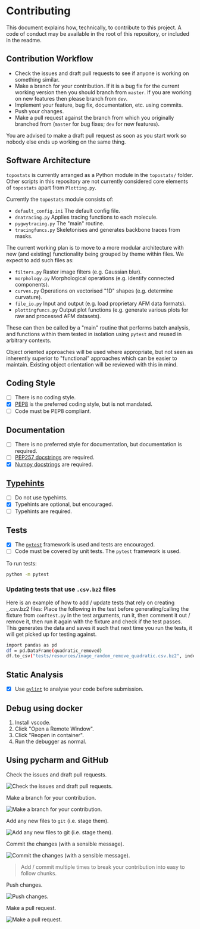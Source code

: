 # Contributing

This document explains how, technically, to contribute to this project. A code of conduct may be available in the root
of this repository, or included in the readme.

## Contribution Workflow

- Check the issues and draft pull requests to see if anyone is working on something similar.
- Make a branch for your contribution. If it is a bug fix for the current working version then you should branch from
  `master`. If you are working on new features then please branch from `dev`.
- Implement your feature, bug fix, documentation, etc. using commits.
- Push your changes.
- Make a pull request against the branch from which you originally branched from (`master` for bug fixes; `dev` for new features).

You are advised to make a draft pull request as soon as you start work so nobody else ends up working on the same thing.

## Software Architecture

`topostats` is currently arranged as a Python module in the `topostats/` folder. Other scripts in this repository are
not currently considered core elements of `topostats` apart from `Plotting.py`.

Currently the `topostats` module consists of:

- `default_config.ini` The default config file.
- `dnatracing.py` Applies tracing functions to each molecule.
- `pygwytracing.py` The "main" routine.
- `tracingfuncs.py` Skeletonises and generates backbone traces from masks.

The current working plan is to move to a more modular architecture with new (and existing) functionality being grouped
by theme within files. We expect to add such files as:

- `filters.py` Raster image filters (e.g. Gaussian blur).
- `morphology.py` Morphological operations (e.g. identify connected components).
- `curves.py` Operations on vectorised "1D" shapes (e.g. determine curvature).
- `file_io.py` Input and output (e.g. load proprietary AFM data formats).
- `plottingfuncs.py` Output plot functions (e.g. generate various plots for raw and processed AFM datasets).

These can then be called by a "main" routine that performs batch analysis, and functions within them tested in isolation
using `pytest` and reused in arbitrary contexts.

Object oriented approaches will be used where appropriate, but not seen as inherently superior to "functional"
approaches which can be easier to maintain. Existing object orientation will be reviewed with this in mind.

## Coding Style

- [ ] There is no coding style.
- [x] [PEP8](https://www.python.org/dev/peps/pep-0008/) is the preferred coding style, but is not mandated.
- [ ] Code must be PEP8 compliant.

## Documentation

- [ ] There is no preferred style for documentation, but documentation is required.
- [ ] [PEP257 docstrings](https://www.python.org/dev/peps/pep-0257/) are required.
- [x] [Numpy docstrings](https://numpydoc.readthedocs.io/en/latest/format.html) are required.

## [Typehints](https://docs.python.org/3/library/typing.html)

- [ ] Do not use typehints.
- [x] Typehints are optional, but encouraged.
- [ ] Typehints are required.

## Tests

- [x] The [`pytest`](https://docs.pytest.org/en/stable/) framework is used and tests are encouraged.
- [ ] Code must be covered by unit tests. The `pytest` framework is used.

To run tests:

```bash
python -m pytest
```

### Updating tests that use `.csv.bz2` files

Here is an example of how to add / update tests that rely on creating \_.csv.bz2 files:
Place the following in the test before generating/calling the fixture from `conftest.py` in the test arguments, run it, then
comment it out / remove it, then run it again with the fixture and check if the test passes. This generates the data and
saves it such that next time you run the tests, it will get picked up for testing against.

```bash
import pandas as pd
df = pd.DataFrame(quadratic_removed)
df.to_csv("tests/resources/image_random_remove_quadratic.csv.bz2", index=False, header=False)
```

## Static Analysis

- [x] Use [`pylint`](https://pypi.org/project/pylint/) to analyse your code before submission.

## Debug using docker

1. Install vscode.
2. Click "Open a Remote Window".
3. Click "Reopen in container".
4. Run the debugger as normal.

## Using pycharm and GitHub

Check the issues and draft pull requests.

![Check the issues and draft pull requests.](assets/issues-prs.png)

Make a branch for your contribution.

![Make a branch for your contribution.](assets/pycharm-branch.png)

Add any new files to `git` (i.e. stage them).

![Add any new files to `git` (i.e. stage them).](assets/stage.png)

Commit the changes (with a sensible message).

![Commit the changes (with a sensible message).](assets/commit.png)

> Add / commit multiple times to break your contribution into easy to follow chunks.

Push changes.

![Push changes.](assets/push.png)

Make a pull request.

![Make a pull request.](assets/pull-request.png)
